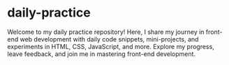 # daily-practice
Welcome to my daily practice repository! Here, I share my journey in front-end web development with daily code snippets, mini-projects, and experiments in HTML, CSS, JavaScript, and more. Explore my progress, leave feedback, and join me in mastering front-end development.
